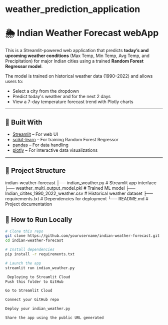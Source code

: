 # weather_prediction_application
# 🌦 Indian Weather Forecast webApp

This is a Streamlit-powered web application that predicts **today’s and upcoming weather conditions** (Max Temp, Min Temp, Avg Temp, and Precipitation) for major Indian cities using a trained **Random Forest Regressor model**.

The model is trained on historical weather data (1990–2022) and allows users to:

- Select a city from the dropdown
- Predict today's weather and for the next 2 days
- View a 7-day temperature forecast trend with Plotly charts

---

## 🔧 Built With

- [Streamlit](https://streamlit.io/) – For web UI
- [scikit-learn](https://scikit-learn.org/) – For training Random Forest Regressor
- [pandas](https://pandas.pydata.org/) – For data handling
- [plotly](https://plotly.com/) – For interactive data visualizations

---

## 📁 Project Structure
indian-weather-forecast
├── indian_weather.py # Streamlit app interface
├── weather_multi_output_model.pkl # Trained ML model
├── Indian_citites_1990_2022_weather.csv # Historical weather dataset
├── requirements.txt # Dependencies for deployment
└── README.md # Project documentation


## 🚀 How to Run Locally

```bash
# Clone this repo
git clone https://github.com/yourusername/indian-weather-forecast.git
cd indian-weather-forecast

# Install dependencies
pip install -r requirements.txt

# Launch the app
streamlit run indian_weather.py

 Deploying to Streamlit Cloud
Push this folder to GitHub

Go to Streamlit Cloud

Connect your GitHub repo

Deploy your indian_weather.py

Share the app using the public URL generated

